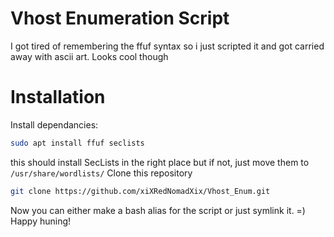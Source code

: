 # Vhost Enumeration Script
I got tired of remembering the ffuf syntax so i just scripted it and got carried away with ascii art. Looks cool though

# Installation

Install dependancies:
```bash
sudo apt install ffuf seclists
```
this should install SecLists in the right place but if not, just move them to `/usr/share/wordlists/`
Clone this repository
```bash
git clone https://github.com/xiXRedNomadXix/Vhost_Enum.git
```
Now you can either make a bash alias for the script or just symlink it. =) Happy huning!
